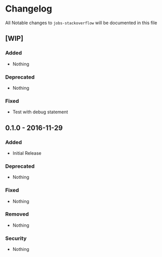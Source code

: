 # Changelog
All Notable changes to `jobs-stackoverflow` will be documented in this file

## [WIP]

### Added
- Nothing

### Deprecated
- Nothing

### Fixed
- Test with debug statement

## 0.1.0 - 2016-11-29

### Added
- Initial Release

### Deprecated
- Nothing

### Fixed
- Nothing

### Removed
- Nothing

### Security
- Nothing
